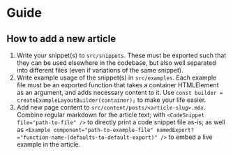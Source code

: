 # Guide

## How to add a new article

1. Write your snippet(s) to `src/snippets`. These must be exported such that they can be used elsewhere in the codebase, but also well separated into different files (even if variations of the same snippet).
2. Write example usage of the snippet(s) in `src/examples`. Each example file must be an exported function that takes a container HTMLElement as an argument, and adds necessary content to it. Use `const builder = createExampleLayoutBuilder(container);` to make your life easier.
3. Add new page content to `src/content/posts/<article-slug>.mdx`. Combine regular markdown for the article text; with `<CodeSnippet file="path-to-file" />` to directly print a code snippet file as-is; as well as `<Example component="path-to-example-file" namedExport?="function-name-(defaults-to-default-export)" />` to embed a live example in the article.
